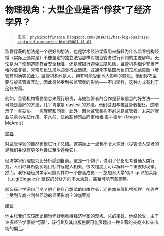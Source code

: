 <!--yml

category: 未分类

date: 2024-05-18 06:50:16

-->

# 物理视角：大型企业是否“俘获”了经济学界？

> 来源：[`physicsoffinance.blogspot.com/2014/11/has-big-business-captured-economics.html#0001-01-01`](http://physicsoffinance.blogspot.com/2014/11/has-big-business-captured-economics.html#0001-01-01)

监管俘获的想法是一个很好的想法，也是学术经济学家用来解释为什么监管机构经常（实际上通常是）不像坚定的独立法官那样对被监管者进行评判的主要解释。无论是为了使制造商符合安全标准，还是使银行避免过度风险，监管机构很少充当严格的监督者，常常软化法规以迎合行业愿望。这通常不是因为他们无能或腐败（尽管有时确实如此）。监管机构也是人，持有可能受到他人影响的意见。他们碰巧主要与被监管者互动，因此最终受到被监管者的影响——不出所料，这种方式有利于这些方面。

例如，监管机构需要信息来履行职责，与被监管者的合作是获取信息的好方法——可能是最好的方法，几乎肯定是 easiest 的方法。他们试图与被监管者相处，这暗示了一些妥协，一些理解和同情。此外，因为监管机构不必总是监管者，未来的就业前景也在起作用。不久前，我的彭博观点同事梅根·麦卡德尔（Megan McArdle）

[摘要](http://www.bloombergview.com/articles/2014-09-30/it-s-normal-for-regulators-to-get-captured)

对监管俘获的自然逻辑进行了总结。这实际上一点也不令人惊讶（尽管令人惊讶的是我们并没有更多地尝试至少避免它）。

经济学家们理应为此分析感到自豪。这是一个例子，说明了仔细思考普通人类行为，人们尽其所能实现目标并与他人相处，很大程度上可以解释一个重要的现象。然而，我怀疑经济学家可能对其中一个部落成员——芝加哥大学的卢 igi·津加莱斯（Luigi Zingales）建议的分析方向不太满意，甚至可能有些警觉。

那么经济学家自己呢？他们是自己想法的自由作者，还是像监管机构那样，在思考上受到与商业利益互动的显著影响？津加莱斯

[建议](http://faculty.chicagobooth.edu/luigi.zingales/papers/research/Preventing_Economists_Capture.pdf)

他主张我们应该因此相当怀疑地看待经济学家的观点。总的来说，他结论说，由于许多经济学家被“俘获”，该行业及其出版物很可能表现出一种显著的亲商业和亲市场的偏见。
